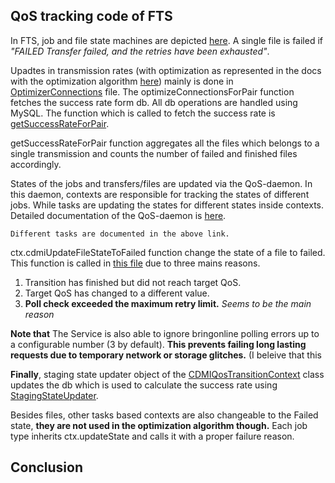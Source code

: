 ## QoS tracking code of FTS 

In FTS, job and file state machines are depicted [here](https://fts3-docs.web.cern.ch/fts3-docs/docs/state_machine.html). A single file is failed if *"FAILED Transfer failed, and the retries have been exhausted"*. 

Upadtes in transmission rates (with optimization as represented in the docs with the optimization algorithm [here](https://fts3-docs.web.cern.ch/fts3-docs/docs/optimizer/optimizer.html)) mainly is done in [OptimizerConnections](https://gitlab.cern.ch/fts/fts3/-/blob/develop/src/server/services/optimizer/OptimizerConnections.cpp#L160) file. The optimizeConnectionsForPair function fetches the success rate form db. All db operations are handled using MySQL. The function which is called to fetch the success rate is [getSuccessRateForPair](https://gitlab.cern.ch/fts/fts3/-/blob/develop/src/db/mysql/OptimizerDataSource.cpp#L285). 

getSuccessRateForPair function aggregates all the files which belongs to a single transmission and counts the number of failed and finished files accordingly. 

States of the jobs and transfers/files are updated via the QoS-daemon. In this daemon, contexts are responsible for tracking the states of different jobs. While tasks are updating the states for different states inside contexts. Detailed documentation of the QoS-daemon is [here](https://fts3-docs.web.cern.ch/fts3-docs/docs/qos-service/qos-service.html). 

`Different tasks are documented in the above link.`

ctx.cdmiUpdateFileStateToFailed function change the state of a file to failed. This function is called in [this file](https://gitlab.cern.ch/fts/fts3/-/blob/develop/src/qos-daemon/task/CDMIPollTask.cpp#L61) due to three mains reasons. 

1. Transition has finished but did not reach target QoS.
2. Target QoS has changed to a different value.
3. **Poll check exceeded the maximum retry limit.** *Seems to be the main reason*

**Note that** The Service is also able to ignore bringonline polling errors up to a configurable number (3 by default). **This prevents failing long lasting requests due to temporary network or storage glitches.** (I beleive that this 

**Finally**, staging state updater object of the [CDMIQosTransitionContext](https://gitlab.cern.ch/fts/fts3/-/blob/develop/src/qos-daemon/context/CDMIQosTransitionContext.h#L38) class updates the db which is used to calculate the success rate using [StagingStateUpdater](https://gitlab.cern.ch/fts/fts3/-/blob/develop/src/qos-daemon/state/StagingStateUpdater.h#L84).

Besides files, other tasks based contexts are also changeable to the Failed state, **they are not used in the optimization algorithm though.** Each job type inherits ctx.updateState and calls it with a proper failure reason. 

## Conclusion 





